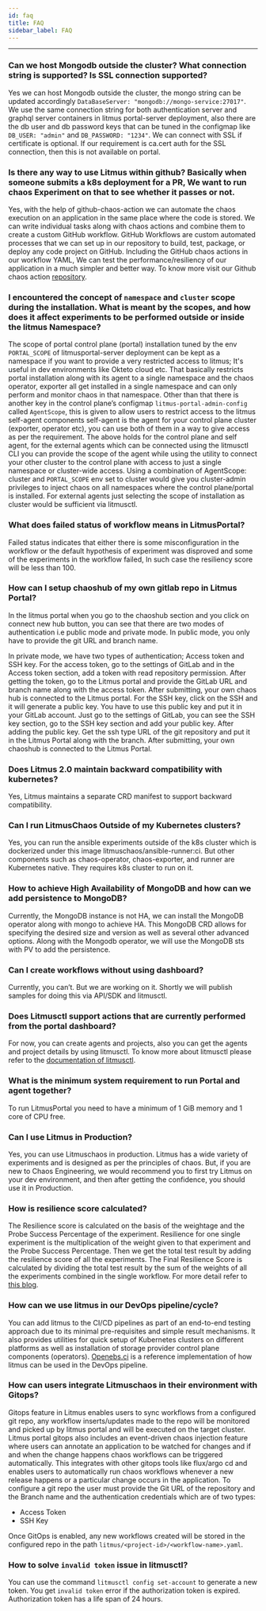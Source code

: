 ```yaml
---
id: faq
title: FAQ
sidebar_label: FAQ
---
```


---

### Can we host Mongodb outside the cluster? What connection string is supported? Is SSL connection supported?

Yes we can host Mongodb outside the cluster, the mongo string can be updated accordingly `DataBaseServer: "mongodb://mongo-service:27017"`.
We use the same connection string for both authentication server and graphql server containers in litmus portal-server deployment, also there are the db user and db password keys that can be tuned in the configmap like `DB_USER: "admin"` and `DB_PASSWORD: "1234"`.
We can connect with SSL if certificate is optional. If our requirement is ca.cert auth for the SSL connection, then this is not available on portal.

### Is there any way to use Litmus within github? Basically when someone submits a k8s deployment for a PR, We want to run chaos Experiment on that to see whether it passes or not.

Yes, with the help of github-chaos-action we can automate the chaos execution on an application in the same place where the code is stored. We can write individual tasks along with chaos actions and combine them to create a custom GitHub workflow. GitHub Workflows are custom automated processes that we can set up in our repository to build, test, package, or deploy any code project on GitHub. Including the GitHub chaos actions in our workflow YAML, We can test the performance/resiliency of our application in a much simpler and better way. To know more visit our Github chaos action [repository](https://github.com/litmuschaos/github-chaos-actions).

### I encountered the concept of `namespace` and `cluster` scope during the installation. What is meant by the scopes, and how does it affect experiments to be performed outside or inside the litmus Namespace?

The scope of portal control plane (portal) installation tuned by the env `PORTAL_SCOPE` of litmusportal-server deployment can be kept as a namespace if you want to provide a very restricted access to litmus; It's useful in dev environments like Okteto cloud etc.
That basically restricts portal installation along with its agent to a single namespace and the chaos operator, exporter all get installed in a single namespace and can only perform and monitor chaos in that namespace.
Other than that there is another key in the control plane’s configmap `litmus-portal-admin-config` called `AgentScope`, this is given to allow users to restrict access to the litmus self-agent components self-agent is the agent for your control plane cluster (exporter, operator etc), you can use both of them in a way to give access as per the requirement.
The above holds for the control plane and self agent, for the external agents which can be connected using the litmusctl CLI you can provide the scope of the agent while using the utility to connect your other cluster to the control plane with access to just a single namespace or cluster-wide access.
Using a combination of AgentScope: cluster and `PORTAL_SCOPE` env set to cluster would give you cluster-admin privileges to inject chaos on all namespaces where the control plane/portal is installed. For external agents just selecting the scope of installation as cluster would be sufficient via litmusctl.

### What does failed status of workflow means in LitmusPortal?

Failed status indicates that either there is some misconfiguration in the workflow or the default hypothesis of experiment was disproved and some of the experiments in the workflow failed, In such case the resiliency score will be less than 100.

### How can I setup chaoshub of my own gitlab repo in Litmus Portal?

In the litmus portal when you go to the chaoshub section and you click on connect new hub button, you can see that there are two modes of authentication i.e public mode and private mode. In public mode, you only have to provide the git URL and branch name.

In private mode, we have two types of authentication; Access token and SSH key.
For the access token, go to the settings of GitLab and in the Access token section, add a token with read repository permission. After getting the token, go to the Litmus portal and provide the GitLab URL and branch name along with the access token. After submitting, your own chaos hub is connected to the Litmus portal.
For the SSH key, click on the SSH and it will generate a public key. You have to use this public key and put it in your GitLab account. Just go to the settings of GitLab, you can see the SSH key section, go to the SSH key section and add your public key. After adding the public key. Get the ssh type URL of the git repository and put it in the Litmus Portal along with the branch. After submitting, your own chaoshub is connected to the Litmus Portal.

### Does Litmus 2.0 maintain backward compatibility with kubernetes?

Yes, Litmus maintains a separate CRD manifest to support backward compatibility.

### Can I run LitmusChaos Outside of my Kubernetes clusters?

Yes, you can run the ansible experiments outside of the k8s cluster which is dockerized under this image litmuschaos/ansible-runner:ci. But other components such as chaos-operator, chaos-exporter, and runner are Kubernetes native. They requires k8s cluster to run on it.

### How to achieve High Availability of MongoDB and how can we add persistence to MongoDB?

Currently, the MongoDB instance is not HA, we can install the MongoDB operator along with mongo to achieve HA. This MongoDB CRD allows for specifying the desired size and version as well as several other advanced options. Along with the Mongodb operator, we will use the MongoDB sts with PV to add the persistence.

### Can I create workflows without using dashboard?

Currently, you can’t. But we are working on it. Shortly we will publish samples for doing this via API/SDK and litmusctl.

### Does Litmusctl support actions that are currently performed from the portal dashboard?

For now, you can create agents and projects, also you can get the agents and project details by using litmusctl. To know more about litmusctl please refer to the [documentation of litmusctl](https://github.com/litmuschaos/litmusctl/blob/master/Usage.md).

### What is the minimum system requirement to run Portal and agent together?

To run LitmusPortal you need to have a minimum of 1 GiB memory and 1 core of CPU free.

### Can I use Litmus in Production?

Yes, you can use Litmuschaos in production. Litmus has a wide variety of experiments and is designed as per the principles of chaos. But, if you are new to Chaos Engineering, we would recommend you to first try Litmus on your dev environment, and then after getting the confidence, you should use it in Production.

### How is resilience score calculated?

The Resilience score is calculated on the basis of the weightage and the Probe Success Percentage of the experiment. Resilience for one single experiment is the multiplication of the weight given to that experiment and the Probe Success Percentage. Then we get the total test result by adding the resilience score of all the experiments. The Final Resilience Score is calculated by dividing the total test result by the sum of the weights of all the experiments combined in the single workflow. For more detail refer to [this blog](https://dev.to/litmus-chaos/how-the-resilience-score-algorithm-works-in-litmus-1d22).

### How can we use litmus in our DevOps pipeline/cycle?

You can add litmus to the CI/CD pipelines as part of an end-to-end testing approach due to its minimal pre-requisites and simple result mechanisms. It also provides utilities for quick setup of Kubernetes clusters on different platforms as well as installation of storage provider control plane components (operators). [Openebs.ci](https://openebs.ci/home) is a reference implementation of how litmus can be used in the DevOps pipeline.

### How can users integrate Litmuschaos in their environment with Gitops?

Gitops feature in Litmus enables users to sync workflows from a configured git repo, any workflow inserts/updates made to the repo will be monitored and picked up by litmus portal and will be executed on the target cluster. Litmus portal gitops also includes an event-driven chaos injection feature where users can annotate an application to be watched for changes and if and when the change happens chaos workflows can be triggered automatically. This integrates with other gitops tools like flux/argo cd and enables users to automatically run chaos workflows whenever a new release happens or a particular change occurs in the application.
To configure a git repo the user must provide the Git URL of the repository and the Branch name and the authentication credentials which are of two types:

- Access Token
- SSH Key

Once GitOps is enabled, any new workflows created will be stored in the configured repo in the path `litmus/<project-id>/<workflow-name>.yaml`.

### How to solve `invalid token` issue in litmusctl?

You can use the command `litmusctl config set-account` to generate a new token. You get `invalid token` error if the authorization token is expired. Authorization token has a life span of 24 hours.
